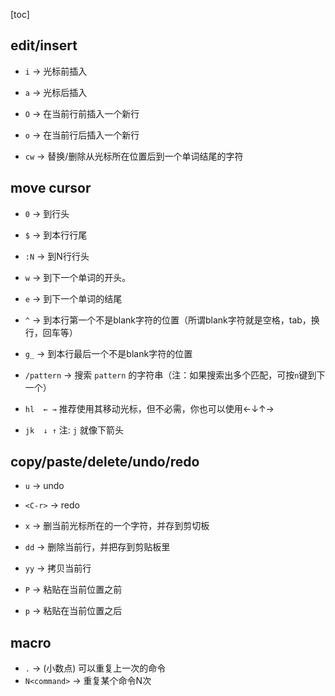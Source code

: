  [toc]

## edit/insert ##

* `i` → 光标前插入
* `a` → 光标后插入



* `O` → 在当前行前插入一个新行
* `o` → 在当前行后插入一个新行



* `cw` → 替换/删除从光标所在位置后到一个单词结尾的字符

## move cursor ##

* `0` → 到行头
* `$` → 到本行行尾



* `:N`  → 到N行行头
* `w` → 到下一个单词的开头。
* `e` → 到下一个单词的结尾

* `^` → 到本行第一个不是blank字符的位置（所谓blank字符就是空格，tab，换行，回车等）
* `g_` → 到本行最后一个不是blank字符的位置



* `/pattern` → 搜索 `pattern` 的字符串（注：如果搜索出多个匹配，可按`n`键到下一个）



* `hl  ← →`  推荐使用其移动光标，但不必需，你也可以使用←↓↑→ 
* `jk  ↓ ↑`  注: `j` 就像下箭头

## copy/paste/delete/undo/redo ##

* `u` → undo
* `<C-r>` → redo



* `x` → 删当前光标所在的一个字符，并存到剪切板
* `dd` → 删除当前行，并把存到剪贴板里



* `yy` → 拷贝当前行

* `P` → 粘贴在当前位置之前
* `p` → 粘贴在当前位置之后

## macro ##

* `.` → (小数点) 可以重复上一次的命令
* `N<command>` → 重复某个命令N次